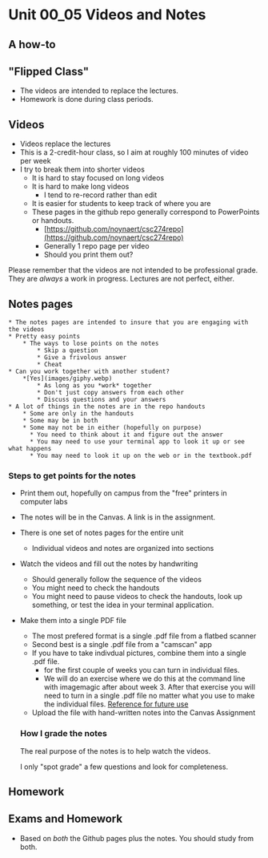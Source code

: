 # Unit 00_05 Videos and Notes
## A how-to

## "Flipped Class"

* The videos are intended to replace the lectures.
* Homework is done during class periods.

## Videos

* Videos replace the lectures
* This is a 2-credit-hour class, so I aim at roughly 100 minutes of video per week 
* I try to break them into shorter videos
  * It is hard to stay focused on long videos
  * It is hard to make long videos
    * I tend to re-record rather than edit
  * It is easier for students to keep track of where you are
  * These pages in the github repo generally correspond to PowerPoints or handouts.
    * [https://github.com/noynaert/csc274repo](https://github.com/noynaert/csc274repo)
    * Generally 1 repo page per video
    * Should you print them out?

Please remember that the videos are not intended to be professional grade.  They are *always* a work in progress.  Lectures are not perfect, either.

## Notes pages

    * The notes pages are intended to insure that you are engaging with the videos
    * Pretty easy points
        * The ways to lose points on the notes
            * Skip a question
            * Give a frivolous answer
            * Cheat
    * Can you work together with another student? 
        *[Yes](images/giphy.webp)
            * As long as you *work* together
            * Don't just copy answers from each other
            * Discuss questions and your answers
    * A lot of things in the notes are in the repo handouts
        * Some are only in the handouts
        * Some may be in both
        * Some may not be in either (hopefully on purpose)
          * You need to think about it and figure out the answer
          * You may need to use your terminal app to look it up or see what happens
          * You may need to look it up on the web or in the textbook.pdf

### Steps to get points for the notes

* Print them out, hopefully on campus from the "free" printers in computer labs
* The notes will be in the Canvas. A link is in the assignment.
* There is one set of notes pages for the entire unit
  * Individual videos and notes are organized into sections
* Watch the videos and fill out the notes by handwriting
    * Should generally follow the sequence of the videos
    * You might need to check the handouts
    * You might need to pause videos to check the handouts, look up something, or test the idea in your terminal application.
* Make them into a single PDF file 
  * The most prefered format is a single .pdf file from a flatbed scanner
  * Second best is a single .pdf file from a "camscan" app
  * If you have to take indivdual pictures, combine them into a single .pdf file.  
    * for the first couple of weeks you can turn in individual files.
    * We will do an exercise where we do this at the command line with imagemagic after about week 3.  After that exercise you will need to turn in a single .pdf file no matter what you use to make the individual files.  [Reference for future use](https://itsfoss.com/convert-multiple-images-pdf-ubuntu-1304/)
  * Upload the file with hand-written notes into the Canvas Assignment

  ### How I grade the notes

  The real purpose of the notes is to help watch the videos.

  I only "spot grade" a few questions and look for completeness.

## Homework

## Exams and Homework

* Based on *both* the Github pages plus the notes.  You should study from both.

